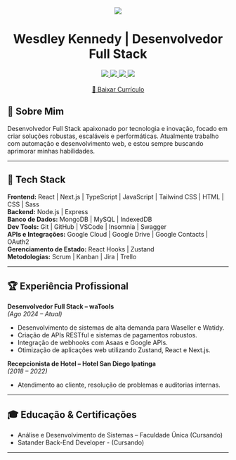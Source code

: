 <div align="center">
  <img src="https://capsule-render.vercel.app/api?type=waving&color=32CD32&height=120&section=header"/>

  <h1>Wesdley Kennedy | Desenvolvedor Full Stack</h1>

  <a href="https://www.linkedin.com/in/seulink">
    <img src="https://img.shields.io/badge/LinkedIn-0A66C2?style=for-the-badge&logo=linkedin&logoColor=white"/>
  </a>
  <a href="mailto:seuemail@gmail.com">
    <img src="https://img.shields.io/badge/Gmail-EA4335?style=for-the-badge&logo=gmail&logoColor=white"/>
  </a>
  <a href="https://wa.me/seunumero">
    <img src="https://img.shields.io/badge/WhatsApp-25D366?style=for-the-badge&logo=whatsapp&logoColor=white"/>
  </a>
  <a href="https://github.com/Wesdley-Kennedy">
    <img src="https://img.shields.io/badge/GitHub-181717?style=for-the-badge&logo=github&logoColor=white"/>
  </a>
  <br/><br/>
  <a href="https://seudominio.com/curriculo.pdf" target="_blank">
    📄 Baixar Currículo
  </a>
</div>

## 💫 Sobre Mim
Desenvolvedor Full Stack apaixonado por tecnologia e inovação, focado em criar soluções robustas, escaláveis e performáticas. Atualmente trabalho com automação e desenvolvimento web, e estou sempre buscando aprimorar minhas habilidades.

---

## 🚀 Tech Stack

**Frontend:** React | Next.js | TypeScript | JavaScript | Tailwind CSS | HTML | CSS | Sass  
**Backend:** Node.js | Express  
**Banco de Dados:** MongoDB | MySQL | IndexedDB  
**Dev Tools:** Git | GitHub | VSCode | Insomnia | Swagger  
**APIs e Integrações:** Google Cloud | Google Drive | Google Contacts | OAuth2  
**Gerenciamento de Estado:** React Hooks | Zustand  
**Metodologias:** Scrum | Kanban | Jira | Trello

---

## 🏆 Experiência Profissional

**Desenvolvedor Full Stack – waTools**  
*(Ago 2024 – Atual)*  
- Desenvolvimento de sistemas de alta demanda para Waseller e Watidy.  
- Criação de APIs RESTful e sistemas de pagamentos robustos.  
- Integração de webhooks com Asaas e Google APIs.  
- Otimização de aplicações web utilizando Zustand, React e Next.js.

**Recepcionista de Hotel – Hotel San Diego Ipatinga**  
*(2018 – 2022)*  
- Atendimento ao cliente, resolução de problemas e auditorias internas.

---

## 🎓 Educação & Certificações

- Análise e Desenvolvimento de Sistemas – Faculdade Única (Cursando)
- Satander Back-End Developer - (Cursando)


---

